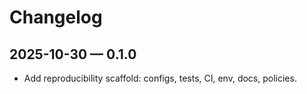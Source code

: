 # Changelog

## 2025-10-30 — 0.1.0
- Add reproducibility scaffold: configs, tests, CI, env, docs, policies.
